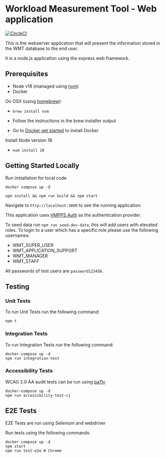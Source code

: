 # Workload Measurement Tool - Web application

[![CircleCI](https://circleci.com/gh/ministryofjustice/wmt-web/tree/main.svg?style=svg)](https://circleci.com/gh/ministryofjustice/wmt-web/tree/main)

This is the webserver application that will present the information stored in the WMT database to the end user.

It is a node.js application using the express web framework.

## Prerequisites
- Node v18 (managed using [nvm](https://github.com/creationix/nvm))
- Docker

On OSX (using [homebrew](https://brew.sh/)):

- `brew install nvm`
- Follow the instructions in the brew installer output

- Go to [Docker get started](https://www.docker.com/get-started) to install Docker

Install Node version 18
- `nvm install 18`

## Getting Started Locally

Run installation for local code 
```shell
docker compose up -d

npm install && npm run build && npm start
```

Navigate to `http://localhost:3000` to see the running application.

This application uses [HMPPS Auth](https://github.com/ministryofjustice/hmpps-auth) as the authentication provider.

To seed data run `npm run seed-dev-data`, this will add users with elevated roles. To login to a user which has a specific role please use the following usernames:

- WMT_SUPER_USER
- WMT_APPLICATION_SUPPORT
- WMT_MANAGER
- WMT_STAFF

All passwords of test users are `password123456`.

## Testing

### Unit Tests
To run Unit Tests run the following command:

```
npm t
```

### Integration Tests
To run Integration Tests run the following command:

```
docker-compose up -d
npm run integration-test
```

### Accessibility Tests

WCAG 2.0 AA audit tests can be run using [pa11y](https://github.com/pa11y/pa11y)

```
docker-compose up -d
npm run accessibility-test-ci
```

## E2E Tests

E2E Tests are run using Selenium and webdriver

Run tests using the following commands:

```
docker-compose up -d
npm start
npm run test-e2e # Chrome
```
